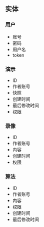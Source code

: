 ## 实体

### 用户
- 账号
- 密码
- 用户名
- token

### 演示
- ID
- 作者账号
- 快照
- 创建时间
- 最后修改时间
- 权限

### 录像
- ID
- 作者账号
- 内容
- 创建时间
- 权限

### 算法
- ID
- 作者账号
- 内容
- 权限
- 创建时间
- 最后修改时间